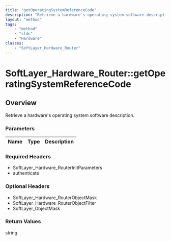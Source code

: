 ```yaml
---
title: "getOperatingSystemReferenceCode"
description: "Retrieve a hardware's operating system software description."
layout: "method"
tags:
    - "method"
    - "sldn"
    - "Hardware"
classes:
    - "SoftLayer_Hardware_Router"
---
```

# SoftLayer_Hardware_Router::getOperatingSystemReferenceCode
## Overview 
Retrieve a hardware's operating system software description.

### Parameters 
|Name | Type | Description |
| --- | --- | --- |


### Required Headers
* SoftLayer_Hardware_RouterInitParameters
* authenticate

### Optional Headers
* SoftLayer_Hardware_RouterObjectMask
* SoftLayer_Hardware_RouterObjectFilter
* SoftLayer_ObjectMask

### Return Values
string
